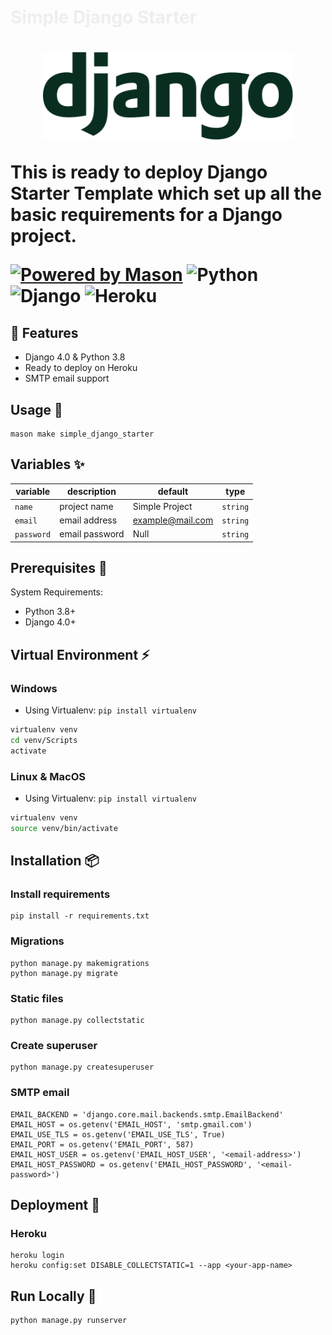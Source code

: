 <!-- # [Simple Django Starter](https://brickhub.dev/bricks/simple_django_starter/0.1.0+2) -->
<a href="https://brickhub.dev/bricks/simple_django_starter/0.1.0+2" style="color: #eeeeee; text-decoration: none;">
  <h1>Simple Django Starter<h1/>  
<a/>

<div align="center">
  <img width="400" src="https://raw.githubusercontent.com/EasyFlutterApps/django_bricks/main/assets/django-logo.svg" alt="Django logo">
</div>

This is ready to deploy Django Starter Template which set up all the basic requirements for a Django project.

[![Powered by Mason](https://img.shields.io/endpoint?url=https%3A%2F%2Ftinyurl.com%2Fmason-badge)](https://github.com/felangel/mason) ![Python](https://img.shields.io/badge/python-3670A0?style=for-the-badge&logo=python&logoColor=ffdd54) ![Django](https://img.shields.io/badge/django-%23092E20.svg?style=for-the-badge&logo=django&logoColor=white) ![Heroku](https://img.shields.io/badge/heroku-%23430098.svg?style=for-the-badge&logo=heroku&logoColor=white)


## 🚀 Features

- Django 4.0 & Python 3.8
- Ready to deploy on Heroku
- SMTP email support

## Usage 🚀

```
mason make simple_django_starter
```

## Variables ✨

| variable           | description                  | default | type      |
| ------------------ | ---------------------------- | ------- | --------- |
| `name`     | project name          | Simple Project   | `string`  |
| `email`     | email address         | example@mail.com   | `string`  |
| `password`     | email password          | Null   | `string`  |

## Prerequisites 💬

System Requirements:
- Python 3.8+
- Django 4.0+

## Virtual Environment ⚡️

### Windows

- Using Virtualenv: `pip install virtualenv`
```bash
virtualenv venv
cd venv/Scripts
activate
```

### Linux & MacOS
- Using Virtualenv: `pip install virtualenv`
```bash
virtualenv venv
source venv/bin/activate
```

## Installation 📦

### Install requirements

    pip install -r requirements.txt

### Migrations

    python manage.py makemigrations
    python manage.py migrate

### Static files

    python manage.py collectstatic

### Create superuser

    python manage.py createsuperuser

### SMTP email

    EMAIL_BACKEND = 'django.core.mail.backends.smtp.EmailBackend'
    EMAIL_HOST = os.getenv('EMAIL_HOST', 'smtp.gmail.com')
    EMAIL_USE_TLS = os.getenv('EMAIL_USE_TLS', True)
    EMAIL_PORT = os.getenv('EMAIL_PORT', 587)
    EMAIL_HOST_USER = os.getenv('EMAIL_HOST_USER', '<email-address>')
    EMAIL_HOST_PASSWORD = os.getenv('EMAIL_HOST_PASSWORD', '<email-password>')

## Deployment 🚀

### Heroku

    heroku login
    heroku config:set DISABLE_COLLECTSTATIC=1 --app <your-app-name>

## Run Locally 🏃

    python manage.py runserver
